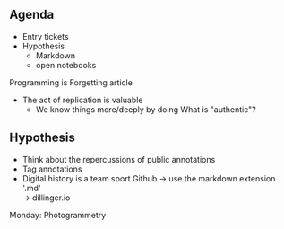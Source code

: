 ## Agenda
- Entry tickets
- Hypothesis
  - Markdown
  - open notebooks

Programming is Forgetting article

- The act of replication is valuable
  - We know things more/deeply by doing
What is "authentic"?
## Hypothesis
- Think about the repercussions of public annotations
- Tag annotations
- Digital history is a team sport
Github -> use the markdown extension '.md'  
-> dillinger.io  

Monday: Photogrammetry
